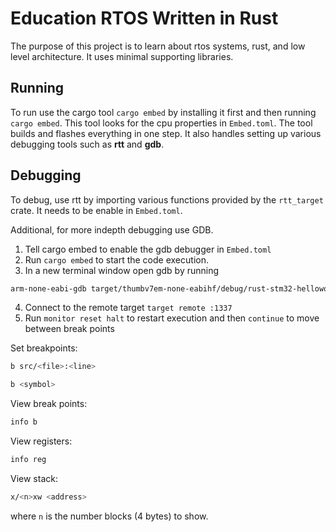 # Education RTOS Written in Rust

The purpose of this project is to learn about rtos systems, rust, and low level architecture. It uses minimal supporting libraries.

## Running

To run use the cargo tool `cargo embed` by installing it first and then running `cargo embed`. This tool looks for the cpu properties in `Embed.toml`. The tool builds and flashes everything in one step. It also handles setting up various debugging tools such as **rtt** and **gdb**.

## Debugging

To debug, use rtt by importing various functions provided by the `rtt_target` crate. It needs to be enable in `Embed.toml`.

Additional, for more indepth debugging use GDB.

1. Tell cargo embed to enable the gdb debugger in `Embed.toml`
2. Run `cargo embed` to start the code execution.
3. In a new terminal window open gdb by running 
```bash
arm-none-eabi-gdb target/thumbv7em-none-eabihf/debug/rust-stm32-helloworld
```
4. Connect to the remote target `target remote :1337`
5. Run `monitor reset halt` to restart execution and then `continue` to move between break points

Set breakpoints:
```bash
b src/<file>:<line>
```

```bash
b <symbol>
```

View break points:
```bash
info b
```

View registers:
```bash
info reg
```

View stack:
```bash
x/<n>xw <address>
```
where `n` is the number blocks (4 bytes) to show.